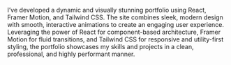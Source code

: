 I’ve developed a dynamic and visually stunning portfolio using React, Framer Motion, and Tailwind CSS. The site combines sleek, modern design with smooth, interactive animations to create an engaging user experience. Leveraging the power of React for component-based architecture, Framer Motion for fluid transitions, and Tailwind CSS for responsive and utility-first styling, the portfolio showcases my skills and projects in a clean, professional, and highly performant manner.
